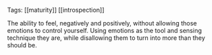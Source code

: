 Tags: [[maturity]] [[introspection]]

The ability to feel, negatively and positively, without allowing those emotions to control yourself. Using emotions as the tool and sensing technique they are, while disallowing them to turn into more than they should be. 
